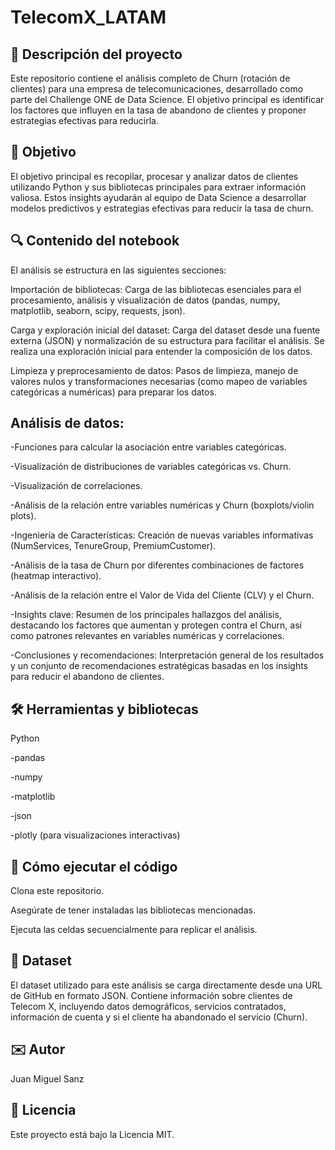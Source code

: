 # TelecomX_LATAM

## 📌 Descripción del proyecto

Este repositorio contiene el análisis completo de Churn (rotación de clientes) para una empresa de telecomunicaciones, desarrollado como parte del Challenge ONE de Data Science. El objetivo principal es identificar los factores que influyen en la tasa de abandono de clientes y proponer estrategias efectivas para reducirla.

## 🎯 Objetivo

El objetivo principal es recopilar, procesar y analizar datos de clientes utilizando Python y sus bibliotecas principales para extraer información valiosa. Estos insights ayudarán al equipo de Data Science a desarrollar modelos predictivos y estrategias efectivas para reducir la tasa de churn.

## 🔍 Contenido del notebook

El análisis se estructura en las siguientes secciones:

Importación de bibliotecas: Carga de las bibliotecas esenciales para el procesamiento, análisis y visualización de datos (pandas, numpy, matplotlib, seaborn, scipy, requests, json).

Carga y exploración inicial del dataset: Carga del dataset desde una fuente externa (JSON) y normalización de su estructura para facilitar el análisis. Se realiza una exploración inicial para entender la composición de los datos.

Limpieza y preprocesamiento de datos: Pasos de limpieza, manejo de valores nulos y transformaciones necesarias (como mapeo de variables categóricas a numéricas) para preparar los datos.

## Análisis de datos:

-Funciones para calcular la asociación entre variables categóricas.

-Visualización de distribuciones de variables categóricas vs. Churn.

-Visualización de correlaciones.

-Análisis de la relación entre variables numéricas y Churn (boxplots/violin plots).

-Ingeniería de Características: Creación de nuevas variables informativas (NumServices, TenureGroup, PremiumCustomer).

-Análisis de la tasa de Churn por diferentes combinaciones de factores (heatmap interactivo).

-Análisis de la relación entre el Valor de Vida del Cliente (CLV) y el Churn.

-Insights clave: Resumen de los principales hallazgos del análisis, destacando los factores que aumentan y protegen contra el Churn, así como patrones relevantes en variables numéricas y correlaciones.

-Conclusiones y recomendaciones: Interpretación general de los resultados y un conjunto de recomendaciones estratégicas basadas en los insights para reducir el abandono de clientes.


## 🛠️ Herramientas y bibliotecas

Python

-pandas

-numpy

-matplotlib

-json

-plotly (para visualizaciones interactivas)


## 🚀 Cómo ejecutar el código

Clona este repositorio.

Asegúrate de tener instaladas las bibliotecas mencionadas.

Ejecuta las celdas secuencialmente para replicar el análisis.


## 📂 Dataset
El dataset utilizado para este análisis se carga directamente desde una URL de GitHub en formato JSON. Contiene información sobre clientes de Telecom X, incluyendo datos demográficos, servicios contratados, información de cuenta y si el cliente ha abandonado el servicio (Churn).

## ✉️ Autor

Juan Miguel Sanz

## 📝 Licencia

Este proyecto está bajo la Licencia MIT.
